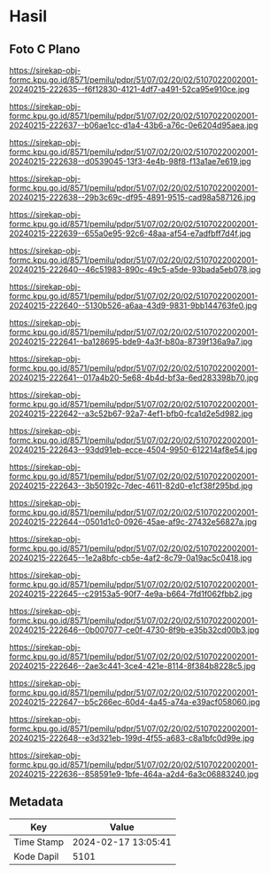 # Hasil

## Foto C Plano

https://sirekap-obj-formc.kpu.go.id/8571/pemilu/pdpr/51/07/02/20/02/5107022002001-20240215-222635--f6f12830-4121-4df7-a491-52ca95e910ce.jpg

https://sirekap-obj-formc.kpu.go.id/8571/pemilu/pdpr/51/07/02/20/02/5107022002001-20240215-222637--b06ae1cc-d1a4-43b6-a76c-0e6204d95aea.jpg

https://sirekap-obj-formc.kpu.go.id/8571/pemilu/pdpr/51/07/02/20/02/5107022002001-20240215-222638--d0539045-13f3-4e4b-98f8-f13a1ae7e619.jpg

https://sirekap-obj-formc.kpu.go.id/8571/pemilu/pdpr/51/07/02/20/02/5107022002001-20240215-222638--29b3c69c-df95-4891-9515-cad98a587126.jpg

https://sirekap-obj-formc.kpu.go.id/8571/pemilu/pdpr/51/07/02/20/02/5107022002001-20240215-222639--655a0e95-92c6-48aa-af54-e7adfbff7d4f.jpg

https://sirekap-obj-formc.kpu.go.id/8571/pemilu/pdpr/51/07/02/20/02/5107022002001-20240215-222640--46c51983-890c-49c5-a5de-93bada5eb078.jpg

https://sirekap-obj-formc.kpu.go.id/8571/pemilu/pdpr/51/07/02/20/02/5107022002001-20240215-222640--5130b526-a6aa-43d9-9831-9bb144763fe0.jpg

https://sirekap-obj-formc.kpu.go.id/8571/pemilu/pdpr/51/07/02/20/02/5107022002001-20240215-222641--ba128695-bde9-4a3f-b80a-8739f136a9a7.jpg

https://sirekap-obj-formc.kpu.go.id/8571/pemilu/pdpr/51/07/02/20/02/5107022002001-20240215-222641--017a4b20-5e68-4b4d-bf3a-6ed283398b70.jpg

https://sirekap-obj-formc.kpu.go.id/8571/pemilu/pdpr/51/07/02/20/02/5107022002001-20240215-222642--a3c52b67-92a7-4ef1-bfb0-fca1d2e5d982.jpg

https://sirekap-obj-formc.kpu.go.id/8571/pemilu/pdpr/51/07/02/20/02/5107022002001-20240215-222643--93dd91eb-ecce-4504-9950-612214af8e54.jpg

https://sirekap-obj-formc.kpu.go.id/8571/pemilu/pdpr/51/07/02/20/02/5107022002001-20240215-222643--3b50192c-7dec-4611-82d0-e1cf38f295bd.jpg

https://sirekap-obj-formc.kpu.go.id/8571/pemilu/pdpr/51/07/02/20/02/5107022002001-20240215-222644--0501d1c0-0926-45ae-af9c-27432e56827a.jpg

https://sirekap-obj-formc.kpu.go.id/8571/pemilu/pdpr/51/07/02/20/02/5107022002001-20240215-222645--1e2a8bfc-cb5e-4af2-8c79-0a19ac5c0418.jpg

https://sirekap-obj-formc.kpu.go.id/8571/pemilu/pdpr/51/07/02/20/02/5107022002001-20240215-222645--c29153a5-90f7-4e9a-b664-7fd1f062fbb2.jpg

https://sirekap-obj-formc.kpu.go.id/8571/pemilu/pdpr/51/07/02/20/02/5107022002001-20240215-222646--0b007077-ce0f-4730-8f9b-e35b32cd00b3.jpg

https://sirekap-obj-formc.kpu.go.id/8571/pemilu/pdpr/51/07/02/20/02/5107022002001-20240215-222646--2ae3c441-3ce4-421e-8114-8f384b8228c5.jpg

https://sirekap-obj-formc.kpu.go.id/8571/pemilu/pdpr/51/07/02/20/02/5107022002001-20240215-222647--b5c266ec-60d4-4a45-a74a-e39acf058060.jpg

https://sirekap-obj-formc.kpu.go.id/8571/pemilu/pdpr/51/07/02/20/02/5107022002001-20240215-222648--e3d321eb-199d-4f55-a683-c8a1bfc0d99e.jpg

https://sirekap-obj-formc.kpu.go.id/8571/pemilu/pdpr/51/07/02/20/02/5107022002001-20240215-222636--858591e9-1bfe-464a-a2d4-6a3c06883240.jpg


## Metadata

| Key        | Value               |
| ---------- | ------------------- |
| Time Stamp | 2024-02-17 13:05:41 |
| Kode Dapil | 5101                |



